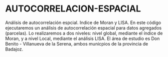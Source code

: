 # AUTOCORRELACION-ESPACIAL
Análisis de autocorrelación espcial. Indice de Moran y LISA.
En este código ejecutaremos un análisis de autocorrelación espacial para datos agregados (parcelas). 
Lo realizaremos a dos niveles: nivel global, mediante el índice de Moran, y a nivel Local, mediante el análisis LISA.
El área de estudio es Don Benito - Villanueva de la Serena, ambos municpios de la provincia de Badajoz.
